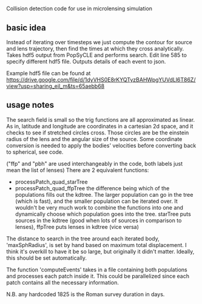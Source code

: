 #
Collision detection code for use in microlensing simulation

## basic idea
Instead of iterating over timesteps we just compute the contour for source and lens trajectory, then find the times at which they
cross analytically. Takes hdf5 output from PopSyCLE and performs search. Edit line 585 to specify different hdf5 file.
Outputs details of each event to json.

Example hdf5 file can be found at https://drive.google.com/file/d/1dyVHS0E8rKYQTyzBAHWpgYUVdLl6T86Z/view?usp=sharing_eil_m&ts=65aebb68

## usage notes
The search field is small so the trig functions are all approximated as linear.
As in, latitude and longitude are coordinates in a cartesian 2d space, and it checks to see if stretched circles cross.
Those circles are be the einstein radius of the lens and the angular size of the source.
Some coordinate conversion is needed to apply the bodies' velocities before converting back to spherical, see code.

("ffp" and "pbh" are used interchangeably in the code, both labels just mean the list of lenses)
There are 2 equivalent functions:
- processPatch_quad_starTree
- processPatch_quad_ffpTree
the difference being which of the populations fills out the kdtree. The larger population can go in the tree (which is fast),
and the smaller population can be iterated over. It wouldn't be very much work to combine the functions into one and
dynamically choose which population goes into the tree. starTree puts sources in the kdtree 
(good when lots of sources in comparison to lenses), ffpTree puts lenses in kdtree (vice versa)

The distance to search in the tree around each iterated body, 'maxSphRadius', is set by hand based on maximum total displacement.
I think it's overkill to have it be so large, but originally it didn't matter. Ideally, this should be set automatically.

The function 'computeEvents' takes in a file containing both populations and processes each patch inside it.
This could be parallelized since each patch contains all the necessary information.

N.B. any hardcoded 1825 is the Roman survey duration in days.
